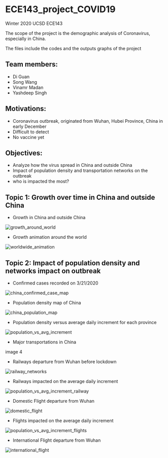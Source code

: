 # ECE143_project_COVID19

Winter 2020 UCSD ECE143

The scope of the project is the demographic analysis of Coronavirus, especially in China. 

The files include the codes and the outputs graphs of the project


Team members:
-
- Di Guan
- Song Wang
- Vinamr Madan
- Yashdeep Singh

Motivations:
-
- Coronavirus outbreak, originated from Wuhan, Hubei Province, China in early December
- Difficult to detect 
- No vaccine yet

Objectives:
-
- Analyze how the virus spread in China and outside China
- Impact of population density and transportation networks on the outbreak
- who is impacted the most?


Topic 1: Growth over time in China and outside China
- 
- Growth in China and outside China

![growth_around_world](https://user-images.githubusercontent.com/53081268/77389407-5a6b1580-6d50-11ea-8f65-6df7073ec210.png)

- Growth animation around the world

![worldwide_animation](https://user-images.githubusercontent.com/53081268/77389479-900ffe80-6d50-11ea-8a03-454e45116949.png)

Topic 2: Impact of population density and networks impact on outbreak
- 
- Confirmed cases recorded on 3/21/2020

![china_confirmed_case_map](https://user-images.githubusercontent.com/53081268/77390796-3f020980-6d54-11ea-8700-f0259c78b30d.png)

- Population density map of China

![china_population_map](https://user-images.githubusercontent.com/53081268/77390612-c3a05800-6d53-11ea-952a-91bef498e717.png)

- Population density versus average daily increment for each province

![population_vs_avg_increment](https://user-images.githubusercontent.com/53081268/77390636-d155dd80-6d53-11ea-8bc9-e22d6aa97e3d.png)

- Major transportations in China

image 4

- Railways departure from Wuhan before lockdown

![railway_networks](https://user-images.githubusercontent.com/53081268/77390703-fba79b00-6d53-11ea-9e14-77d5274f556b.png)

- Railways impacted on the average daily increment

![population_vs_avg_increment_railway](https://user-images.githubusercontent.com/53081268/77390669-e5014400-6d53-11ea-9b7d-aac1c90bcfe6.png)

- Domestic Flight departure from Wuhan 

![domestic_flight](https://user-images.githubusercontent.com/53081268/77390877-7e305a80-6d54-11ea-9747-3a2890fee4c7.png)

- Flights impacted on the average daily increment

![population_vs_avg_increment_flights](https://user-images.githubusercontent.com/53081268/77390887-8ee0d080-6d54-11ea-8f04-6e6ef5c60de8.png)


- International Flight departure from Wuhan

![international_flight](https://user-images.githubusercontent.com/53081268/77390902-999b6580-6d54-11ea-9c5f-4722f16ac904.png)

